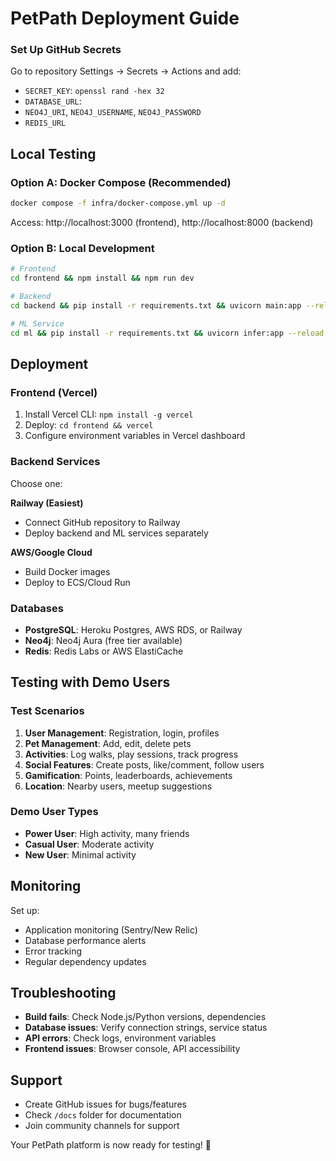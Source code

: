 # PetPath Deployment Guide

### Set Up GitHub Secrets
Go to repository Settings → Secrets → Actions and add:
- `SECRET_KEY`: `openssl rand -hex 32`
- `DATABASE_URL`: 
- `NEO4J_URI`, `NEO4J_USERNAME`, `NEO4J_PASSWORD`
- `REDIS_URL`

## Local Testing

### Option A: Docker Compose (Recommended)
```bash
docker compose -f infra/docker-compose.yml up -d
```
Access: http://localhost:3000 (frontend), http://localhost:8000 (backend)

### Option B: Local Development
```bash
# Frontend
cd frontend && npm install && npm run dev

# Backend  
cd backend && pip install -r requirements.txt && uvicorn main:app --reload

# ML Service
cd ml && pip install -r requirements.txt && uvicorn infer:app --reload
```

## Deployment

### Frontend (Vercel)
1. Install Vercel CLI: `npm install -g vercel`
2. Deploy: `cd frontend && vercel`
3. Configure environment variables in Vercel dashboard

### Backend Services
Choose one:

**Railway (Easiest)**
- Connect GitHub repository to Railway
- Deploy backend and ML services separately

**AWS/Google Cloud**
- Build Docker images
- Deploy to ECS/Cloud Run

### Databases
- **PostgreSQL**: Heroku Postgres, AWS RDS, or Railway
- **Neo4j**: Neo4j Aura (free tier available)
- **Redis**: Redis Labs or AWS ElastiCache

## Testing with Demo Users

### Test Scenarios
1. **User Management**: Registration, login, profiles
2. **Pet Management**: Add, edit, delete pets
3. **Activities**: Log walks, play sessions, track progress
4. **Social Features**: Create posts, like/comment, follow users
5. **Gamification**: Points, leaderboards, achievements
6. **Location**: Nearby users, meetup suggestions

### Demo User Types
- **Power User**: High activity, many friends
- **Casual User**: Moderate activity  
- **New User**: Minimal activity

## Monitoring

Set up:
- Application monitoring (Sentry/New Relic)
- Database performance alerts
- Error tracking
- Regular dependency updates

## Troubleshooting

- **Build fails**: Check Node.js/Python versions, dependencies
- **Database issues**: Verify connection strings, service status
- **API errors**: Check logs, environment variables
- **Frontend issues**: Browser console, API accessibility

## Support

- Create GitHub issues for bugs/features
- Check `/docs` folder for documentation
- Join community channels for support

Your PetPath platform is now ready for testing! 🐾
